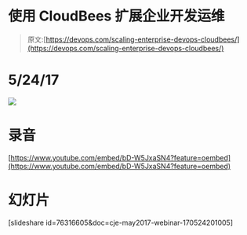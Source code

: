 # 使用 CloudBees 扩展企业开发运维

> 原文:[https://devops.com/scaling-enterprise-devops-cloudbees/](https://devops.com/scaling-enterprise-devops-cloudbees/)

# 5/24/17
[![](../Images/3f2e98939da41fa3c130cdd64736f2d3.png)](http://webinars.devops.com/standardizing-jenkins-cloudbees-0)

# 录音

[https://www.youtube.com/embed/bD-W5JxaSN4?feature=oembed](https://www.youtube.com/embed/bD-W5JxaSN4?feature=oembed)

# 幻灯片

[slideshare id=76316605&doc=cje-may2017-webinar-170524201005]
